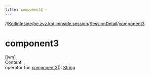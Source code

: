 ```yaml
---
title: component3 -
---
```

//[KotlinInside](../../index.md)/[be.zvz.kotlininside.session](../index.md)/[SessionDetail](index.md)/[component3](component3.md)



# component3  
[jvm]  
Content  
operator fun [component3](component3.md)(): [String](https://kotlinlang.org/api/latest/jvm/stdlib/kotlin/-string/index.html)  




